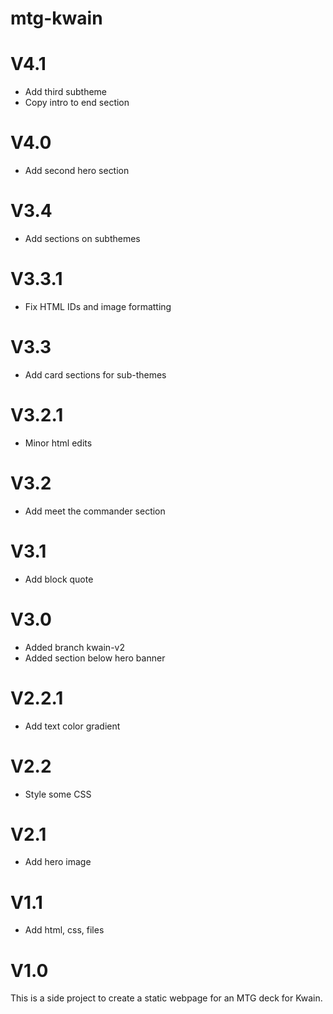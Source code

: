# mtg-kwain
<h1>V4.1</h1>
<ul>
<li> Add third subtheme
</li>
<li> Copy intro to end section
</li>
</ul>

<h1>V4.0</h1>
<ul>
<li> Add second hero section
</li>
</ul>

<h1>V3.4</h1>
<ul>
<li> Add sections on subthemes
</li>
</ul>

<h1>V3.3.1</h1>
<ul>
<li> Fix HTML IDs and image formatting
</li>
</ul>

<h1>V3.3</h1>
<ul>
<li> Add card sections for sub-themes
</li>
</ul>

<h1>V3.2.1</h1>
<ul>
<li> Minor html edits
</li>
</ul>

<h1>V3.2</h1>
<ul>
<li> Add meet the commander section
</li>
</ul>

<h1>V3.1</h1>
<ul>
<li> Add block quote
</li>
</ul>

<h1>V3.0</h1>
<ul>
<li> Added branch kwain-v2
</li>
<li> Added section below hero banner
</li>
</ul>

<h1>V2.2.1</h1>
<ul>
<li> Add text color gradient
</li>
</ul>

<h1>V2.2</h1>
<ul>
<li> Style some CSS 
</li>
</ul>

<h1>V2.1</h1>
<ul>
<li> Add hero image
</li>
</ul>

<h1>V1.1</h1>
<ul>
<li> Add html, css, files
</li>
</ul>

<h1>V1.0</h1>
This is a side project to create a static webpage for an MTG deck for Kwain. 